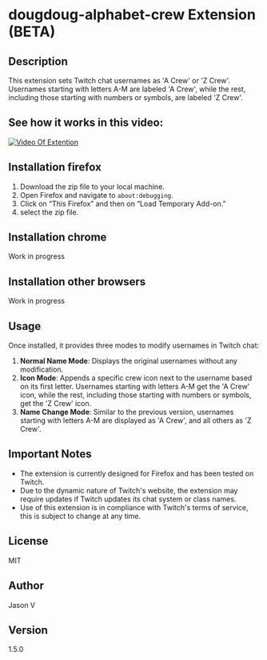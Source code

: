 # dougdoug-alphabet-crew Extension (BETA)

## Description
This extension sets Twitch chat usernames as 'A Crew' or 'Z Crew'. Usernames starting with letters A-M are labeled 'A Crew', while the rest, including those starting with numbers or symbols, are labeled 'Z Crew'.

## See how it works in this video:

[![Video Of Extention](https://img.youtube.com/vi/Vb_Pk-sOh04/0.jpg)](https://youtu.be/Vb_Pk-sOh04)


## Installation firefox
1. Download the zip file to your local machine.
2. Open Firefox and navigate to `about:debugging`.
3. Click on “This Firefox” and then on “Load Temporary Add-on.”
4. select the zip file.

## Installation chrome
Work in progress

## Installation other browsers
Work in progress

## Usage
Once installed, it provides three modes to modify usernames in Twitch chat:

1. **Normal Name Mode**: Displays the original usernames without any modification.
2. **Icon Mode**: Appends a specific crew icon next to the username based on its first letter. Usernames starting with letters A-M get the 'A Crew' icon, while the rest, including those starting with numbers or symbols, get the 'Z Crew' icon.
3. **Name Change Mode**: Similar to the previous version, usernames starting with letters A-M are displayed as 'A Crew', and all others as 'Z Crew'.

## Important Notes
- The extension is currently designed for Firefox and has been tested on Twitch.
- Due to the dynamic nature of Twitch's website, the extension may require updates if Twitch updates its chat system or class names.
- Use of this extension is in compliance with Twitch's terms of service, this is subject to change at any time.

## License
MIT

## Author
Jason V

## Version
1.5.0
